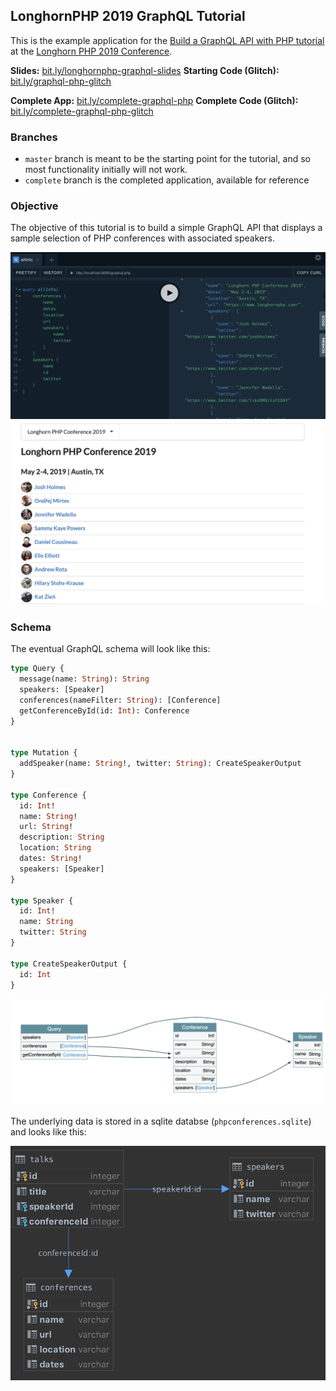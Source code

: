 ## LonghornPHP 2019 GraphQL Tutorial

This is the example application for the [Build a GraphQL API with PHP tutorial](https://www.longhornphp.com/sessions/#build-a-graphql-api-with-php-tutorial) at the [Longhorn PHP 2019 Conference](https://www.longhornphp.com/).

**Slides:** [bit.ly/longhornphp-graphql-slides](https://bit.ly/longhornphp-graphql-slides)
**Starting Code (Glitch):** [bit.ly/graphql-php-glitch](https://bit.ly/graphql-php-glitch)

**Complete App:** [bit.ly/complete-graphql-php](https://bit.ly/complete-graphql-php) 
**Complete Code (Glitch):** [bit.ly/complete-graphql-php-glitch](https://bit.ly/complete-graphql-php-glitch) 

### Branches

* `master` branch is meant to be the starting point for the tutorial, and so most functionality initially will not work.
* `complete` branch is the completed application, available for reference

### Objective

The objective of this tutorial is to build a simple GraphQL API that displays a sample selection of PHP conferences with associated speakers.

![GraphQL API](images/completed_api.png "GraphQL API")
![App UI](images/completed_example.png "App UI")

### Schema

The eventual GraphQL schema will look like this:

```graphql schema
type Query {
  message(name: String): String
  speakers: [Speaker]
  conferences(nameFilter: String): [Conference]
  getConferenceById(id: Int): Conference
}


type Mutation {
  addSpeaker(name: String!, twitter: String): CreateSpeakerOutput
}

type Conference {
  id: Int!
  name: String!
  url: String!
  description: String
  location: String
  dates: String!
  speakers: [Speaker]
}

type Speaker {
  id: Int!
  name: String
  twitter: String
}

type CreateSpeakerOutput {
  id: Int
}

```

![GraphQL Schema](images/completed_schema.png "GraphQL Schema")

The underlying data is stored in a sqlite databse (`phpconferences.sqlite`) and looks like this: 

![DB Schema](images/completed_db.png "DB Schema")

